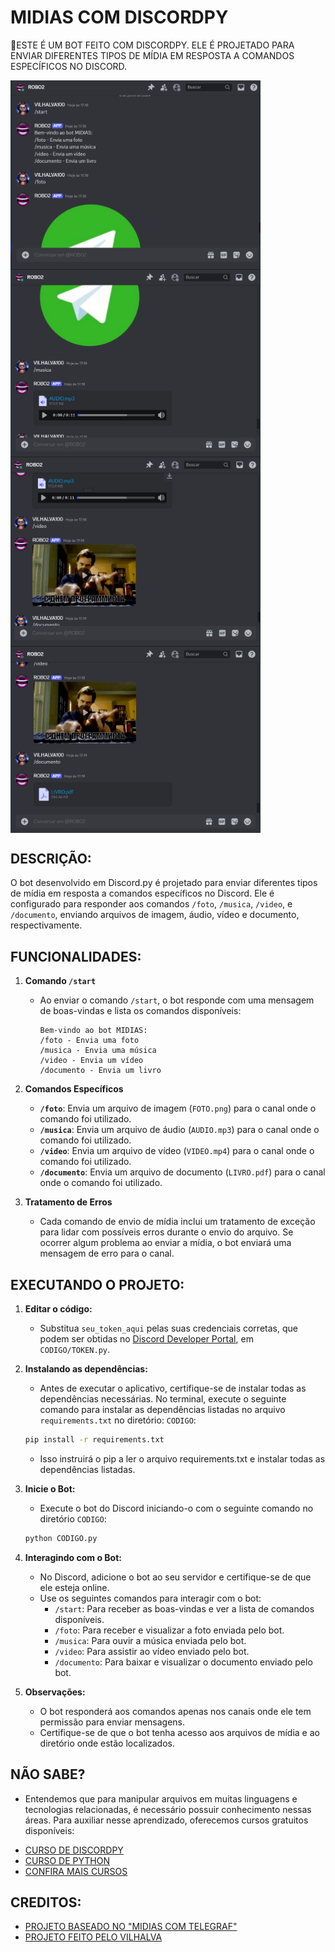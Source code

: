 # MIDIAS COM DISCORDPY
🤖ESTE É UM BOT FEITO COM DISCORDPY. ELE É PROJETADO PARA ENVIAR DIFERENTES TIPOS DE MÍDIA EM RESPOSTA A COMANDOS ESPECÍFICOS NO DISCORD.

<img src="./IMAGENS/FOTO_01.png" align="center" width="400"> <br>
<img src="./IMAGENS/FOTO_02.png" align="center" width="400"> <br>
<img src="./IMAGENS/FOTO_03.png" align="center" width="400"> <br>
<img src="./IMAGENS/FOTO_04.png" align="center" width="400"> <br>

## DESCRIÇÃO:
O bot desenvolvido em Discord.py é projetado para enviar diferentes tipos de mídia em resposta a comandos específicos no Discord. Ele é configurado para responder aos comandos `/foto`, `/musica`, `/video`, e `/documento`, enviando arquivos de imagem, áudio, vídeo e documento, respectivamente.

## FUNCIONALIDADES:
1. **Comando `/start`**
   - Ao enviar o comando `/start`, o bot responde com uma mensagem de boas-vindas e lista os comandos disponíveis:
     ```
     Bem-vindo ao bot MIDIAS:
     /foto - Envia uma foto
     /musica - Envia uma música
     /video - Envia um vídeo
     /documento - Envia um livro
     ```

2. **Comandos Específicos**
   - **`/foto`**: Envia um arquivo de imagem (`FOTO.png`) para o canal onde o comando foi utilizado.
   - **`/musica`**: Envia um arquivo de áudio (`AUDIO.mp3`) para o canal onde o comando foi utilizado.
   - **`/video`**: Envia um arquivo de vídeo (`VIDEO.mp4`) para o canal onde o comando foi utilizado.
   - **`/documento`**: Envia um arquivo de documento (`LIVRO.pdf`) para o canal onde o comando foi utilizado.

3. **Tratamento de Erros**
   - Cada comando de envio de mídia inclui um tratamento de exceção para lidar com possíveis erros durante o envio do arquivo. Se ocorrer algum problema ao enviar a mídia, o bot enviará uma mensagem de erro para o canal.

## EXECUTANDO O PROJETO:
1. **Editar o código:**
   - Substitua `seu_token_aqui` pelas suas credenciais corretas, que podem ser obtidas no [Discord Developer Portal](https://discord.com/developers/applications), em `CODIGO/TOKEN.py`.
   
2. **Instalando as dependências:**
   - Antes de executar o aplicativo, certifique-se de instalar todas as dependências necessárias. No terminal, execute o seguinte comando para instalar as dependências listadas no arquivo `requirements.txt` no diretório: `CODIGO`:
   ```bash
   pip install -r requirements.txt
   ```
   - Isso instruirá o pip a ler o arquivo requirements.txt e instalar todas as dependências listadas.

3. **Inicie o Bot:**
   - Execute o bot do Discord iniciando-o com o seguinte comando no diretório `CODIGO`:
    ```bash
    python CODIGO.py
    ```

4. **Interagindo com o Bot:**
   - No Discord, adicione o bot ao seu servidor e certifique-se de que ele esteja online.
   - Use os seguintes comandos para interagir com o bot:
     - `/start`: Para receber as boas-vindas e ver a lista de comandos disponíveis.
     - `/foto`: Para receber e visualizar a foto enviada pelo bot.
     - `/musica`: Para ouvir a música enviada pelo bot.
     - `/video`: Para assistir ao vídeo enviado pelo bot.
     - `/documento`: Para baixar e visualizar o documento enviado pelo bot.

5. **Observações:**
   - O bot responderá aos comandos apenas nos canais onde ele tem permissão para enviar mensagens.
   - Certifique-se de que o bot tenha acesso aos arquivos de mídia e ao diretório onde estão localizados.

## NÃO SABE?
- Entendemos que para manipular arquivos em muitas linguagens e tecnologias relacionadas, é necessário possuir conhecimento nessas áreas. Para auxiliar nesse aprendizado, oferecemos cursos gratuitos disponíveis:
* [CURSO DE DISCORDPY](https://github.com/VILHALVA/CURSO-DE-DISCORDPY)
* [CURSO DE PYTHON](https://github.com/VILHALVA/CURSO-DE-PYTHON)
* [CONFIRA MAIS CURSOS](https://github.com/VILHALVA?tab=repositories&q=+topic:CURSO)

## CREDITOS:
- [PROJETO BASEADO NO "MIDIAS COM TELEGRAF"](https://github.com/VILHALVA/MIDIAS-COM-TELEGRAF)
- [PROJETO FEITO PELO VILHALVA](https://github.com/VILHALVA)

